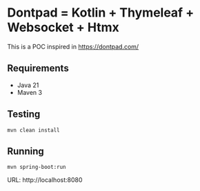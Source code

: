 # Dontpad = Kotlin + Thymeleaf + Websocket + Htmx

This is a POC inspired in https://dontpad.com/

## Requirements
- Java 21
- Maven 3

## Testing

```shell
mvn clean install
```

## Running

```shell
mvn spring-boot:run
```

URL: http://localhost:8080
